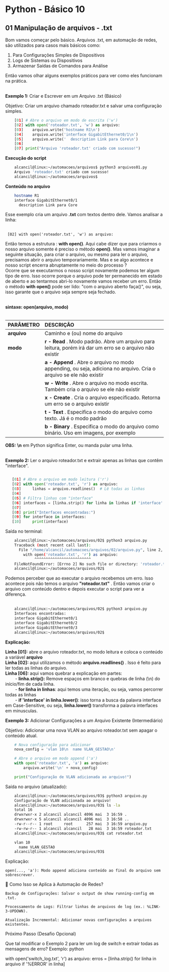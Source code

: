# Python - Básico 10

## 01 Manipulação de arquivos - .txt

Bom vamos começar pelo básico. Arquivos .txt, em automação de redes, são utilizados para casos mais básicos como:  

1. Para Configurações Simples de Dispositivos
2. Logs de Sistemas ou Dispositivos
3. Armazenar Saídas de Comandos para Análise

Então vamos olhar alguns exemplos práticos para ver como eles funcionam na prática. <br></br>

**Exemplo 1:** Criar e Escrever em um Arquivo .txt (Básico)

Objetivo: Criar um arquivo chamado roteador.txt e salvar uma configuração simples.

```Python
    [01] # Abre o arquivo em modo de escrita ('w')
    [02] with open('roteador.txt', 'w') as arquivo:
    [03]    arquivo.write('hostname R1\n')
    [04]    arquivo.write('interface GigabitEthernet0/1\n')
    [05]    arquivo.write('  description Link para Core\n')
    [06]
    [07] print("Arquivo 'roteador.txt' criado com sucesso!")
```

**Execução do script**

```Bash
    alcancil@linux:~/automacoes/arquivos$ python3 arquivos01.py 
    Arquivo 'roteador.txt' criado com sucesso!
    alcancil@linux:~/automacoes/arquivos$ 
```

**Conteúdo no arquivo**

```Bash
    hostname R1
    interface GigabitEthernet0/1
      description Link para Core
```

Esse exemplo cria um arquivo **.txt** com textos dentro dele. Vamos analisar a linha: <br></br>
     
     [02] with open('roteador.txt', 'w') as arquivo: 

Então temos a estrutura : **with open()**. Aqui cabe dizer que para criarmos o nosso arquivo somente é preciso o método **open()**. Mas vamos imaginar a seguinte situação, para criar o arquivo, ou mesmo para ler o arquivo, precisamos abrir o arquivo temporariamente. Mas e se algo acontece e nosso script encerra abruptamente no meio do processo ?  
Ocorre que se executarmos o nosso script novamente podemos ter algum tipo de erro. Isso ocorre porque o arquivo pode ter permanecido em estado de aberto e ao tentarmos abri-lo novamente vamos receber um erro. Então o método **with open()** pode ser lido: "com o arquivo aberto faça()", ou seja, isso garante que o arquivo seja sempre seja fechado. <br></br>

**sintaxe: open(arquivo, modo)**  <br></br>

| PARÂMETRO   | DESCRIÇÃO                                                                                                          |
|-------------|:-------------------------------------------------------------------------------------------------------------------|
|**arquivo**  | Caminho e (ou) nome do arquivo                                                                                     | 
| **modo**    | **r - Read** . Modo padrão. Abre um arquivo para leitura, porém irá dar um erro se o arquivo não existir           |
|             | **a - Append** . Abre o arquivo no modo appending, ou seja, adiciona no arquivo. Cria o arquivo se ele não existir |
|             | **w - Write** . Abre o arquivo no modo escrita. Também cria o arquivo se ele não existir                           |
|             | **x - Create** . Cria o arquivo especificado. Retorna um erro se o arquivo existir                                 |
|             | **t - Text** . Especifica o modo do arquivo como texto. Já é o modo padrão                                         |
|             | **b - Binary** . Especifica o modo do arquivo como binário. Uso em imagens, por exemplo                            |

**OBS:** **\n** em Python significa Enter, ou manda pular uma linha. <br></br>

**Exemplo 2:** Ler o arquivo roteador.txt e extrair apenas as linhas que contêm "interface".

```Python

   [01] # Abre o arquivo em modo leitura ('r')
   [02] with open('roteador.txt', 'r') as arquivo:
   [03]     linhas = arquivo.readlines()  # Lê todas as linhas
   [04]
   [05] # Filtra linhas com "interface"
   [06] interfaces = [linha.strip() for linha in linhas if 'interface' in linha.lower()]
   [07]
   [08] print("Interfaces encontradas:")
   [09] for interface in interfaces:
   [10]     print(interface)
```

Saída no terminal:

```Bash
    alcancil@linux:~/automacoes/arquivos/02$ python3 arquivo.py 
    Traceback (most recent call last):
      File "/home/alcancil/automacoes/arquivos/02/arquivo.py", line 2, in <module>
        with open('roteador.txt', 'r') as arquivo:
             ^^^^^^^^^^^^^^^^^^^^^^^^^
    FileNotFoundError: [Errno 2] No such file or directory: 'roteador.txt'
    alcancil@linux:~/automacoes/arquivos/02$ 
```
Podemos perceber que ao executar o arquivo recebemos um erro. Isso acontece pois não temos o arquivo **"roteador.txt"** . Então vamos criar o arquivo com conteúdo dentro e depois executar o script para ver a diferença. <br></br>

```Bash
    alcancil@linux:~/automacoes/arquivos/02$ python3 arquivo.py 
    Interfaces encontradas:
    interface GigabitEthernet0/1
    interface GigabitEthernet0/2
    interface GigabitEthernet0/3
    alcancil@linux:~/automacoes/arquivos/02$ 
```

**Explicação:**

**Linha [01]:** abre o arquivo roteador.txt, no modo leitura e coloca o conteúdo a variável **arquivo**  
**Linha [02]:** aqui utilizamos o método **arquivo.readlines()** . Isso é feito para ler todas as linhas do arquivo.  
**Linha [06]:** aqui vamos quebrar a explicação em partes:  
&nbsp; &nbsp; &nbsp; &nbsp; - **linha.strip():** Remove espaços em branco e quebras de linha (\n) do início/fim de cada linha.  
&nbsp; &nbsp; &nbsp; &nbsp; - **for linha in linhas**: aqui temos uma iteração, ou seja, vamos percorrer todas as linhas  
&nbsp; &nbsp; &nbsp; &nbsp; - **if 'interface' in linha.lower()**: isso torna a busca da palavra interface em Case-Sensitive, ou seja, **linha.lower()** transforma a palavra interfaces em minusculas.  
    

**Exemplo 3:** Adicionar Configurações a um Arquivo Existente (Intermediário)

Objetivo: Adicionar uma nova VLAN ao arquivo roteador.txt sem apagar o conteúdo atual.

```Python
    # Nova configuração para adicionar
    nova_config = 'vlan 10\n  name VLAN_GESTAO\n'

    # Abre o arquivo em modo append ('a')
    with open('roteador.txt', 'a') as arquivo:
        arquivo.write('\n' + nova_config)

    print("Configuração de VLAN adicionada ao arquivo!")
```

Saída no arquivo (atualizado):

```Bash
    alcancil@linux:~/automacoes/arquivos/03$ python3 arquivo.py 
    Configuração de VLAN adicionada ao arquivo!
    alcancil@linux:~/automacoes/arquivos/03$ ls -la
    total 16
    drwxrwxr-x 2 alcancil alcancil 4096 mai  3 16:59 .
    drwxrwxr-x 5 alcancil alcancil 4096 mai  3 16:58 ..
    -rw-r--r-- 1 root     root      257 mai  3 16:59 arquivo.py
    -rw-rw-r-- 1 alcancil alcancil   28 mai  3 16:59 roteador.txt
    alcancil@linux:~/automacoes/arquivos/03$ cat roteador.txt 

    vlan 10
      name VLAN_GESTAO
    alcancil@linux:~/automacoes/arquivos/03$
```

Explicação:

    open(..., 'a'): Modo append adiciona conteúdo ao final do arquivo sem sobrescrever.

🎯 Como Isso se Aplica à Automação de Redes?

    Backup de Configurações: Salvar o output de show running-config em .txt.

    Processamento de Logs: Filtrar linhas de arquivos de log (ex.: %LINK-3-UPDOWN).

    Atualização Incremental: Adicionar novas configurações a arquivos existentes.

Próximo Passo (Desafio Opcional)

Que tal modificar o Exemplo 2 para ler um log de switch e extrair todas as mensagens de erro? Exemplo:
python

with open('switch_log.txt', 'r') as arquivo:
    erros = [linha.strip() for linha in arquivo if '%ERROR' in linha]